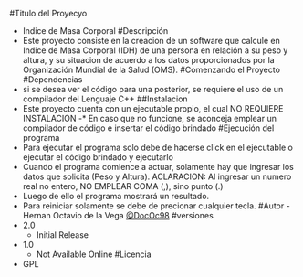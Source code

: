 #Titulo del Proyecyo
- Indice de Masa Corporal
#Descripción
- Este proyecto consiste en la creacion de un software que calcule en Indice de Masa Corporal (IDH) de una persona en relación a su peso y altura, y su situacion de acuerdo a los datos proporcionados por la Organización Mundial de la Salud (OMS).
#Comenzando el Proyecto
#Dependencias
- si se desea ver el código para una posterior, se requiere el uso de un compilador del Lenguaje C++
##Instalacion
- Este proyecto cuenta con un ejecutable propio, el cual NO REQUIERE INSTALACION
-* En caso que no funcione, se aconceja emplear un compilador de código e insertar el código brindado
#Ejecución del programa
- Para ejecutar el programa solo debe de hacerse click en el ejecutable o ejecutar el código brindado y ejecutarlo
- Cuando el programa comience a actuar, solamente hay que ingresar los datos que solicita (Peso y Altura). 
ACLARACION: Al ingresar un numero real no entero, NO EMPLEAR COMA (,), sino punto (.)
- Luego de ello el programa mostrará un resultado. 
- Para reiniciar solamente se debe de precionar cualquier tecla. 
#Autor
-Hernan Octavio de la Vega [@DocOc98](h.o.delavega@gmail.com)
#versiones
- 2.0
  - Initial Release
- 1.0
  - Not Available Online
#Licencia 
- GPL

